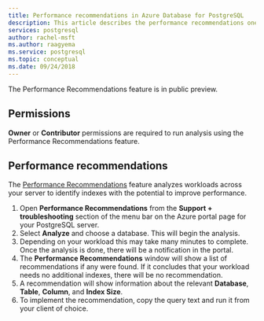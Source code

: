 ```yaml
---
title: Performance recommendations in Azure Database for PostgreSQL
description: This article describes the performance recommendations one can get in Azure Database for PostgreSQL.
services: postgresql
author: rachel-msft
ms.author: raagyema
ms.service: postgresql
ms.topic: conceptual
ms.date: 09/24/2018
---
```


The Performance Recommendations feature is in public preview.

## Permissions
**Owner** or **Contributor** permissions are required to run analysis using the Performance Recommendations feature.


## Performance recommendations
The [Performance Recommendations](concepts-performance-recommendations.md) feature analyzes workloads across your server to identify indexes with the potential to improve performance.

1. Open **Performance Recommendations** from the **Support + troubleshooting** section of the menu bar on the Azure portal page for your PostgreSQL server.
2. Select **Analyze** and choose a database. This will begin the analysis.
3. Depending on your workload this may take many minutes to complete. Once the analysis is done, there will be a notification in the portal.
4. The **Performance Recommendations** window will show a list of recommendations if any were found. If it concludes that your workload needs no additional indexes, there will be no recommendation. 
5. A recommendation will show information about the relevant **Database**, **Table**, **Column**, and **Index Size**.
6. To implement the recommendation, copy the query text and run it from your client of choice.

